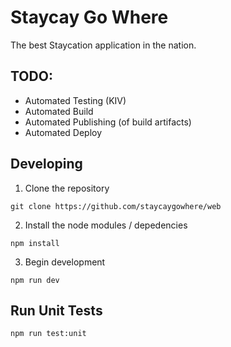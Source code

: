 # Staycay Go Where

The best Staycation application in the nation.

## TODO:

- Automated Testing (KIV)
- Automated Build
- Automated Publishing (of build artifacts)
- Automated Deploy

## Developing

1. Clone the repository

```
git clone https://github.com/staycaygowhere/web
```

2. Install the node modules / depedencies

```
npm install
```

3. Begin development

```
npm run dev
```

## Run Unit Tests

```
npm run test:unit
```
